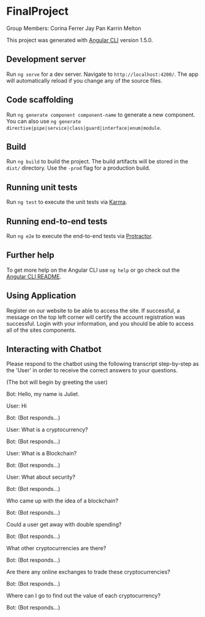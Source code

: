 # FinalProject

Group Members:
Corina Ferrer
Jay Pan
Karrin Melton

This project was generated with [Angular CLI](https://github.com/angular/angular-cli) version 1.5.0.

## Development server

Run `ng serve` for a dev server. Navigate to `http://localhost:4200/`. The app will automatically reload if you change any of the source files.

## Code scaffolding

Run `ng generate component component-name` to generate a new component. You can also use `ng generate directive|pipe|service|class|guard|interface|enum|module`.

## Build

Run `ng build` to build the project. The build artifacts will be stored in the `dist/` directory. Use the `-prod` flag for a production build.

## Running unit tests

Run `ng test` to execute the unit tests via [Karma](https://karma-runner.github.io).

## Running end-to-end tests

Run `ng e2e` to execute the end-to-end tests via [Protractor](http://www.protractortest.org/).

## Further help

To get more help on the Angular CLI use `ng help` or go check out the [Angular CLI README](https://github.com/angular/angular-cli/blob/master/README.md).


## Using Application

Register on our website to be able to access the site. If successful, a message on the top left corner will certify the account registration was successful. 
Login with your information, and you should be able to access all of the sites components. 

## Interacting with Chatbot

Please respond to the chatbot using the following transcript step-by-step as the 'User' in order to receive the correct answers to your questions. 

(The bot will begin by greeting the user)

Bot: Hello, my name is Juliet.

User: Hi

Bot: (Bot responds...)

User: What is a cryptocurrency?

Bot: (Bot responds...)

User: What is a Blockchain?

Bot: (Bot responds...)

User: What about security?

Bot: (Bot responds...)

Who came up with the idea of a blockchain?

Bot: (Bot responds...)

Could a user get away with double spending?

Bot: (Bot responds...)

What other cryptocurrencies are there?

Bot: (Bot responds...)

Are there any online exchanges to trade these cryptocurrencies?

Bot: (Bot responds...)

Where can I go to find out the value of each cryptocurrency?

Bot: (Bot responds...)

